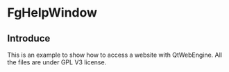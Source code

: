 # FgHelpWindow

## Introduce
This is an example to show how to access a website with QtWebEngine. All the files are under GPL V3 license.
